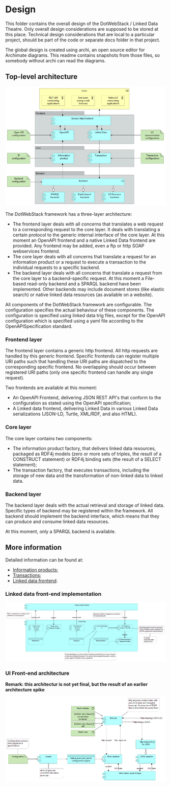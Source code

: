 # Design

This folder contains the overall design of the DotWebStack / Linked Data Theatre. Only overall design considerations are supposed to be stored at this place. Technical design considerations that are local to a particular project, should be part of the code or separate docs folder in that project.

The global design is created using archi, an open source editor for Archimate diagrams. This readme contains snapshots from those files, so somebody without archi can read the diagrams.

## Top-level architecture

![](top-level-architecture.png)

The DotWebStack framework has a three-layer architecture:

- The frontend layer deals with all concerns that translates a web request to a corresponding request to the core layer. It deals with translating a certain protocol to the generic internal interface of the core layer. At this moment an OpenAPI frontend and a native Linked Data frontend are provided. Any frontend may be added, even a ftp or http SOAP webservices frontend.
- The core layer deals with all concerns that translate a request for an information product or a request to execute a transaction to the individual requests to a specific backend.
- The backend layer deals with all concerns that translate a request from the core layer to a backend-specific request. At this moment a File-based read-only backend and a SPARQL backend have been implemented. Other backends may include document stores (like elastic search) or native linked data resources (as available on a website).

All components of the DotWebStack framework are configurable. The configuration specifies the actual behaviour of these components. The configuration is specified using linked data trig files, except for the OpenAPI configuration which is specified using a yaml file according to the OpenAPISpecification standard.

### Frontend layer
The frontend layer contains a generic http frontend. All http requests are handled by this generic frontend. Specific frontends can register multiple URI paths such that handling these URI paths are dispatched to the corresponding specific frontend. No overlapping should occur between registered URI paths (only one specific frontend can handle any single request).

Two frontends are available at this moment:

- An OpenAPI Frontend, delivering JSON REST API's that conform to the configuration as stated using the OpenAPI specification;
- A Linked data frontend, delivering Linked Data in various Linked Data serializations (JSON-LD, Turtle, XML/RDF, and also HTML).

### Core layer
The core layer contains two components:

- The information product factory, that delivers linked data resources, packaged as RDF4j models (zero or more sets of triples, the result of a CONSTRUCT statement) or RDF4j binding sets (the result of a SELECT statement);
- The transaction factory, that executes transactions, including the storage of new data and the transformation of non-linked data to linked data.

### Backend layer
The backend layer deals with the actual retrieval and storage of linked data. Specific types of backend may be registered within the framework. All backend should implement the backend interface, which means that they can produce and consume linked data resources.

At this moment, only a SPARQL backend is available.

## More information

Detailed information can be found at:

- [Information products](information-products.md);
- [Transactions](transactions.md);
- [Linked data frontend](ldfrontend.md).

### Linked data front-end implementation

![](linked-data-frontend.png)

### UI Front-end architecture

**Remark: this architectur is not yet final, but the result of an earlier architecture spike**

![](front-end-architecture.png)